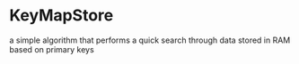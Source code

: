 # KeyMapStore
a simple algorithm that performs a quick search through data stored in RAM based on primary keys